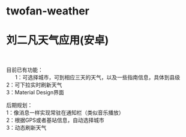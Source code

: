 # twofan-weather
<h1>刘二凡天气应用(安卓)</h1><br/>

目前已有功能：<br/>
       1：可选择城市，可到相应三天的天气，以及一些指南信息，具体到县级<br/>
       2：可下拉实时刷新天气<br/>
       3：Material Design界面<br/>
       
       
后期规划：<br/>
        1：像消息一样实现常驻在通知栏（类似音乐播放）<br/>
        2：根据GPS或者基站信息，自动选择城市<br/>
        3：动态刷新天气<br/>
